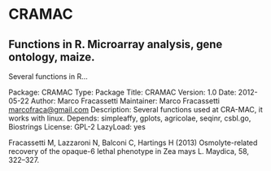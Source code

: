 CRAMAC
==============

Functions in R. Microarray analysis, gene ontology, maize.
--------------

Several functions in R...

Package: CRAMAC
Type: Package
Title: CRAMAC
Version: 1.0
Date: 2012-05-22
Author: Marco Fracassetti
Maintainer: Marco Fracassetti <marcofraca@gmail.com>
Description: Several functions used at CRA-MAC, it works with linux.
Depends: simpleaffy, gplots, agricolae, seqinr, csbl.go, Biostrings
License: GPL-2
LazyLoad: yes


Fracassetti M, Lazzaroni N, Balconi C, Hartings H (2013) Osmolyte-related recovery of the opaque-6 lethal phenotype in Zea mays L. Maydica, 58, 322–327.